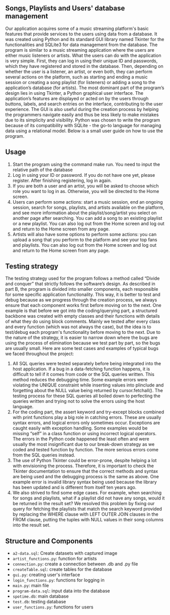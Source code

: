 ## Songs, Playlists and Users' database management

Our application acquires some of a music streaming platform's basic features that provide services to the users using data from a
database. It was created using Python and its standard GUI library named Tkinter for the functionalities and SQLite3 for data management from
the database. The program is similar to a music streaming application where the users are either music listeners or artists. What the users can
do with the application is very simple. First, they can log in using their unique ID and passwords, which they have registered and stored in the
database. Then, depending on whether the user is a listener, an artist, or even both, they can perform several actions on the platform, such as
starting and ending a music session or creating a song playlist (for listeners) or adding a song to the application’s database (for artists).
The most dominant part of the program’s design lies in using Tkinter, a Python graphical user interface. The application’s features are
displayed or acted on by the users through buttons, labels, and search entries on the interface, contributing to the user experience. The GUI is
also useful during the creation process by helping the programmers navigate easily and thus be less likely to make mistakes due to its simplicity
and visibility. Python was chosen to write the program because of its compatibility with SQLite - the go-to language for managing data using a
relational model. Below is a small user guide on how to use the program.






## Usage
1. Start the program using the command make run. You need to input the relative path of the database
2. Log in using your ID or password. If you do not have one yet, please register. After finishing registering, log in again.
3. If you are both a user and an artist, you will be asked to choose which role you want to log in as. Otherwise, you will be directed to the
Home screen.
4. Users can perform some actions: start a music session, end an ongoing session, search for songs, playlists, and artists available on the
platform, and see more information about the playlist/song/artist you select on another page after searching. You can add a song to an
existing playlist or a new playlist. You can also log out from the Home screen and log out and return to the Home screen from any page.
5. Artists will also have some options to perform some actions: you can upload a song that you perform to the platform and see your top
fans and playlists. You can also log out from the Home screen and log out and return to the Home screen from any page.

## Testing strategy
The testing strategy used for the program follows a method called “Divide and conquer” that strictly follows the software’s design. As
described in part B, the program is divided into smaller components, each responsible for some specific application functionality. This way, it is
better to test and debug because as we progress through the creation process, we always ensure that each component works first before
moving on to the next. One example is that before we got into the coding/querying part, a structured backbone was created with empty classes
and their functions with details of what they do using block comments. Mainly we tested after every class and every function (which was not
always the case), but the idea is to test/debug each program's functionality before moving to the next.
Due to the nature of the strategy, it is easier to narrow down where the bugs are using the process of elimination because we test part
by part, so the bugs are usually small. Here are some test cases and examples of typical bugs we faced throughout the project:
1. All SQL queries were tested separately before being integrated into the host application. If a bug in a data-fetching function happens, it
is difficult to tell if it comes from code or the SQL queries written. This method reduces the debugging time. Some example errors were
violating the UNIQUE constraint while inserting values into plinclude and forgetting about the NULL value being returned by
cursor.fetchall(). The testing process for these SQL queries all boiled down to perfecting the queries written and trying not to solve the
errors using the host language.
2. For the coding part, the assert keyword and try-except blocks combined with print functions play a big role in catching errors. These are
usually syntax errors, and logical errors only sometimes occur. Exceptions are caught easily with exception handling. Some examples
would be missing “self” in a class function or using incorrect logical operators. The errors in the Python code happened the least often
and were usually the most insignificant due to our break-down strategy as we coded and tested function by function. The more serious
errors come from the SQL queries instead.
3. The use of Python Tkinter could be error-prone, despite helping a lot with envisioning the process. Therefore, it is important to check the
Tkinter documentation to ensure that the correct methods and syntax are being used and the debugging process is the same as above.
One example error is invalid library syntax being used because the library has been updated and is different from itself ten years ago.
4. We also strived to find some edge cases. For example, when searching for songs and playlists, what if a playlist did not have any
songs, would it be returned in the result set? We resolved this problem by fixing our query for fetching the playlists that match the
search keyword provided by replacing the WHERE clause with LEFT OUTER JOIN clauses in the FROM clause, putting the tuples with
NULL values in their song columns into the result set.

## Structure and Components
- `a2-data.sql`: Create datasets with captured image 
- `artist_functions.py`: function for artists
- `connection.py`: create a connection between .db and .py file
- `createTable.sql`: create tables for the database
- `gui.py`: creating user's interface
- `login_functions.py`: functions for logging in 
- `main.py`: main file
- `program-data.sql`: input data into the database
- `spotime.db`: main database
- `test.db`: testing database
- `user_functions.py`: functions for users
